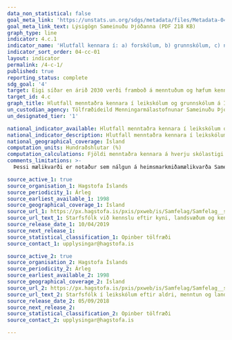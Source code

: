 ```yaml
---
data_non_statistical: false
goal_meta_link: 'https://unstats.un.org/sdgs/metadata/files/Metadata-04-0C-01.pdf '
goal_meta_link_text: Lýsigögn Sameinuðu Þjóðanna (PDF 218 KB)
graph_type: line
indicator: 4.c.1
indicator_name: 'Hlutfall kennara í: a) forskólum, b) grunnskólum, c) neðri bekkjum framhaldsskóla, d) efri bekkjum framhaldsskóla sem notið hafa a.m.k. skipulegrar lágmarksþjálfunar fyrir kennara (þ.e. í kennslufræðum) áður en starf hefst eða í starfi, sem krafist er til kennslu á viðkomandi skólastigi í tilteknu landi.'
indicator_sort_order: 04-cc-01
layout: indicator
permalink: /4-c-1/
published: true
reporting_status: complete
sdg_goal: '4'
target: Eigi síðar en árið 2030 verði framboð á menntuðum og hæfum kennurum aukið verulega, meðal annars með alþjóðlegri samvinnu um kennaramenntun í þróunarlöndum, einkum þeim sem eru skemmst á veg komin og smáeyríkjum.
target_id: 4.c
graph_title: Hlutfall menntaðra kennara í leikskólum og grunnskólum á Íslandi
un_custodian_agency: Tölfræðideild Menningarmálastofnunar Sameinuðu Þjóðanna (UNESCO-UIS)
un_designated_tier: '1'

national_indicator_available: Hlutfall menntaðra kennara í leikskólum og grunnskólum á Íslandi
national_indicator_description: Hlutfall menntaðra kennara í leikskólum og grunnskólum á Íslandi
national_geographical_coverage: Ísland
computation_units: Hundraðshlutar (%)
computation_calculations: Fjöldi menntaðra kennara á hverju skólastigi sem hlutfall af öllum kennurum (menntuðum og ómenntuðum) á því skólastigi.
comments_limitations: >-
  Þessi mælikvarði er notaður sem nálgun á heimsmarkmiðamælikvarða Sameinuðu Þjóðanna. Þar sem því má við komast er unnið að því að finna eða þróa íslensk gögn til að uppfylla forskrifa Sameinuðu Þjóðanna. Þessi mælikvarði var fundinn í samstarfi við sérfræðinga á þessu sviði.

source_active_1: true
source_organisation_1: Hagstofa Íslands
source_periodicity_1: Árleg
source_earliest_available_1: 1998
source_geographical_coverage_1: Ísland
source_url_1: https://px.hagstofa.is/pxis/pxweb/is/Samfelag/Samfelag__skolamal__2_grunnskolastig__1_gsStarfsfolk/SKO02301.px
source_url_text_1: Starfsfólk við kennslu eftir kyni, landsvæðum og kennsluréttindum 1998-2018
source_release_date_1: 10/04/2019
source_next_release_1:
source_statistical_classification_1: Opinber tölfræði
source_contact_1: upplysingar@hagstofa.is

source_active_2: true
source_organisation_2: Hagstofa Íslands
source_periodicity_2: Árleg
source_earliest_available_2: 1998
source_geographical_coverage_2: Ísland
source_url_2: https://px.hagstofa.is/pxis/pxweb/is/Samfelag/Samfelag__skolamal__1_leikskolastig__1_lsStarfsfolk/SKO01301.px
source_url_text_2: Starfsfólk í leikskólum eftir aldri, menntun og landsvæðum 1998-2018
source_release_date_2: 05/09/2018
source_next_release_2:
source_statistical_classification_2: Opinber tölfræði
source_contact_2: upplysingar@hagstofa.is

---
```

